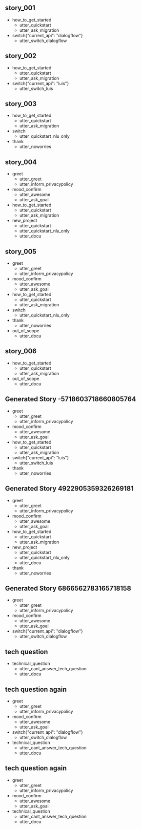 ## story_001
* how_to_get_started
  - utter_quickstart
  - utter_ask_migration
* switch{"current_api": "dialogflow"}
  - utter_switch_dialogflow

## story_002
* how_to_get_started
  - utter_quickstart
  - utter_ask_migration
* switch{"current_api": "luis"}
  - utter_switch_luis

## story_003
* how_to_get_started
  - utter_quickstart
  - utter_ask_migration
* switch
  - utter_quickstart_nlu_only
* thank
  - utter_noworries


## story_004
* greet
    - utter_greet
    - utter_inform_privacypolicy
* mood_confirm
    - utter_awesome
    - utter_ask_goal
* how_to_get_started
  - utter_quickstart
  - utter_ask_migration
* new_project
  - utter_quickstart
  - utter_quickstart_nlu_only
  - utter_docu

## story_005
* greet
    - utter_greet
    - utter_inform_privacypolicy
* mood_confirm
    - utter_awesome
    - utter_ask_goal
* how_to_get_started
  - utter_quickstart
  - utter_ask_migration
* switch
  - utter_quickstart_nlu_only
* thank
  - utter_noworries
* out_of_scope
  - utter_docu

## story_006
* how_to_get_started
  - utter_quickstart
  - utter_ask_migration
* out_of_scope
  - utter_docu

## Generated Story -5718603718660805764
* greet
    - utter_greet
    - utter_inform_privacypolicy
* mood_confirm
    - utter_awesome
    - utter_ask_goal
* how_to_get_started
    - utter_quickstart
    - utter_ask_migration
* switch{"current_api": "luis"}
    - utter_switch_luis
* thank
    - utter_noworries

## Generated Story 4922905359326269181
* greet
    - utter_greet
    - utter_inform_privacypolicy
* mood_confirm
    - utter_awesome
    - utter_ask_goal
* how_to_get_started
    - utter_quickstart
    - utter_ask_migration
* new_project
    - utter_quickstart
    - utter_quickstart_nlu_only
    - utter_docu
* thank
    - utter_noworries



## Generated Story 6866562783165718158
* greet
    - utter_greet
    - utter_inform_privacypolicy
* mood_confirm
    - utter_awesome
    - utter_ask_goal
* switch{"current_api": "dialogflow"}
    - utter_switch_dialogflow


## tech question
* technical_question
  - utter_cant_answer_tech_question
  - utter_docu

## tech question again
* greet
    - utter_greet
    - utter_inform_privacypolicy
* mood_confirm
    - utter_awesome
    - utter_ask_goal
* switch{"current_api": "dialogflow"}
    - utter_switch_dialogflow
* technical_question
  - utter_cant_answer_tech_question
  - utter_docu


## tech question again
* greet
    - utter_greet
    - utter_inform_privacypolicy
* mood_confirm
    - utter_awesome
    - utter_ask_goal
* technical_question
  - utter_cant_answer_tech_question
  - utter_docu
